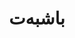 ---
sidebar: auto
home: true
homeText: باشبەت
heroText: تېز سۈرئەتتە ئەپچاق ئېچىش دەرسلىكى
tagline: ئىلھام تاھىر يانتاق
actionText: → باشلاش
actionLink: /0-catelog
title: باشبەت
features:
- title: دەرسلىك نىشانى
  details: ئەڭ تېز سۈرئەتتە مۇلازىمىتىرسىز ئەپچاق يېزىش بىلەن تونۇشۇش
- title: ماس كېلىدىغان ئوقۇغۇچىلار
  details: HTML/CSS/JavaScript ئاساسىي بارلار، تور تېخنىكا ئاساسىي بىلىمى بارلار 
  
footer: MIT Licensed | Copyright©2021 Ilham Tahir

---